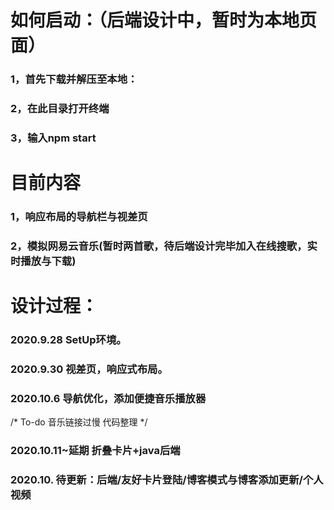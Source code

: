 # 如何启动：（后端设计中，暂时为本地页面）
### 1，首先下载并解压至本地：

### 2，在此目录打开终端

### 3，输入npm start

# 目前内容
### 1，响应布局的导航栏与视差页

### 2，模拟网易云音乐(暂时两首歌，待后端设计完毕加入在线搜歌，实时播放与下载)

# 设计过程：
### 2020.9.28 SetUp环境。
  
  
### 2020.9.30 视差页，响应式布局。
  
### 2020.10.6 导航优化，添加便捷音乐播放器
/*
  To-do
  音乐链接过慢
  代码整理
*/

### 2020.10.11~延期 折叠卡片+java后端

### 2020.10. 待更新：后端/友好卡片登陆/博客模式与博客添加更新/个人视频
